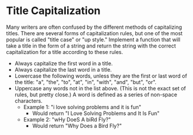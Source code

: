 # Title Capitalization
Many writers are often confused by the different methods of capitalizing titles. There are several forms of capitalization rules, but one of the most popular is called "title case" or "up style." Implement a function that will take a title in the form of a string and return the string with the correct capitalization for a title according to these rules.

- Always capitalize the first word in a title.
- Always capitalize the last word in a title.
- Lowercase the following words, unless they are the first or last word of the title: "a", "the", "to", "at", "in", "with", "and", "but", "or".
- Uppercase any words not in the list above. (This is not the exact set of rules, but pretty close.) A word is defined as a series of non-space characters.
  - Example 1: "i love solving problems and it is fun"
    - Would return "I Love Solving Problems and It Is Fun"
  - Example 2: "wHy DoeS A biRd Fly?"
    - Would return "Why Does a Bird Fly?"
